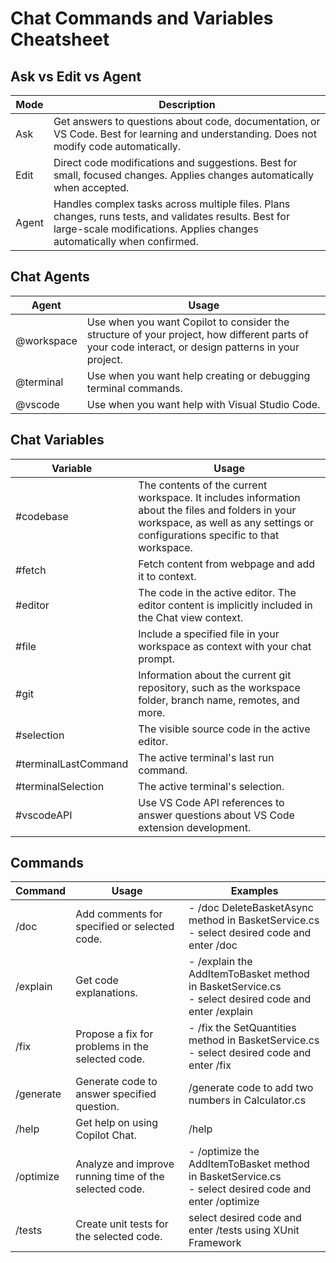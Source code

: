 # Chat Commands and Variables Cheatsheet

## Ask vs Edit vs Agent

| Mode | Description |
|------|------------|
| Ask | Get answers to questions about code, documentation, or VS Code. Best for learning and understanding. Does not modify code automatically. |
| Edit | Direct code modifications and suggestions. Best for small, focused changes. Applies changes automatically when accepted. |
| Agent | Handles complex tasks across multiple files. Plans changes, runs tests, and validates results. Best for large-scale modifications. Applies changes automatically when confirmed. |

## Chat Agents

| Agent | Usage |
|-------|--------|
| @workspace | Use when you want Copilot to consider the structure of your project, how different parts of your code interact, or design patterns in your project. |
| @terminal | Use when you want help creating or debugging terminal commands. |
| @vscode | Use when you want help with Visual Studio Code. |

## Chat Variables

| Variable | Usage |
|----------|--------|
| #codebase | The contents of the current workspace. It includes information about the files and folders in your workspace, as well as any settings or configurations specific to that workspace. |
| #fetch | Fetch content from webpage and add it to context. |
| #editor | The code in the active editor. The editor content is implicitly included in the Chat view context. |
| #file | Include a specified file in your workspace as context with your chat prompt. |
| #git | Information about the current git repository, such as the workspace folder, branch name, remotes, and more. |
| #selection | The visible source code in the active editor. |
| #terminalLastCommand | The active terminal's last run command. |
| #terminalSelection | The active terminal's selection. |
| #vscodeAPI | Use VS Code API references to answer questions about VS Code extension development. |

## Commands

| Command | Usage | Examples |
|---------|--------|----------|
| /doc | Add comments for specified or selected code. | - /doc DeleteBasketAsync method in BasketService.cs<br>- select desired code and enter /doc |
| /explain | Get code explanations. | - /explain the AddItemToBasket method in BasketService.cs<br>- select desired code and enter /explain |
| /fix | Propose a fix for problems in the selected code. | - /fix the SetQuantities method in BasketService.cs<br>- select desired code and enter /fix |
| /generate | Generate code to answer specified question. | /generate code to add two numbers in Calculator.cs |
| /help | Get help on using Copilot Chat. | /help |
| /optimize | Analyze and improve running time of the selected code. | - /optimize the AddItemToBasket method in BasketService.cs<br>- select desired code and enter /optimize |
| /tests | Create unit tests for the selected code. | select desired code and enter /tests using XUnit Framework |
